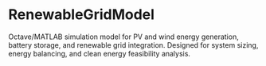 # RenewableGridModel
Octave/MATLAB simulation model for PV and wind energy generation, battery storage, and renewable grid integration. Designed for system sizing, energy balancing, and clean energy feasibility analysis.

